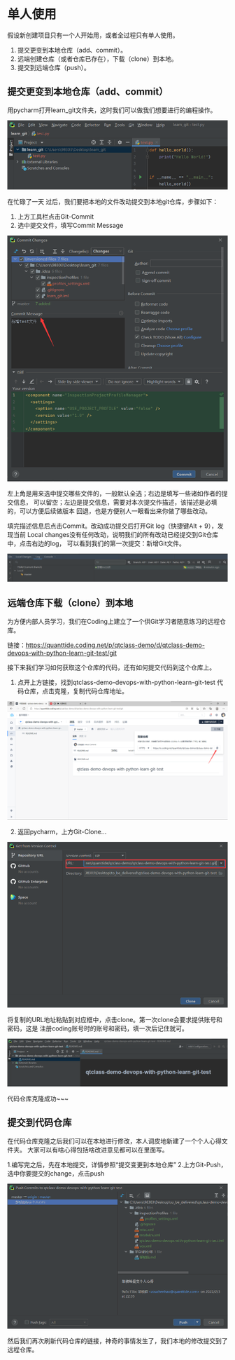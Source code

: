 # 单人使用

假设新创建项目只有一个人开始用，或者全过程只有单人使用。
1. 提交更变到本地仓库（add、commit）。
2. 远端创建仓库（或者仓库已存在），下载（clone）到本地。
3. 提交到远端仓库（push）。

## 提交更变到本地仓库（add、commit）

用pycharm打开learn_git文件夹，这时我们可以做我们想要进行的编程操作。

![](image_personal/image3.png)

在忙碌了一天 过后，我们要把本地的文件改动提交到本地git仓库，步骤如下：

1. 上方工具栏点击Git-Commit
2. 选中提交文件，填写Commit Message

![](image_personal/image4.png)

左上角是用来选中提交哪些文件的，一般默认全选；右边是填写一些诸如作者的提交信息，
可以留空；左边是提交信息，需要对本次提交作描述，该描述是必填的，可以方便后续做版本
回退，也是方便别人一眼看出来你做了哪些改动。

填完描述信息后点击Commit。改动成功提交后打开Git log（快捷键Alt + 9），发现当前
Local changes没有任何改动，说明我们的所有改动已经提交到Git仓库中，点击右边的log，
可以看到我们的第一次提交：新增Git文件。

![](image_personal/image5.png)

## 远端仓库下载（clone）到本地
为方便内部人员学习，我们在Coding上建立了一个供Git学习者随意练习的远程仓库。

链接：https://quanttide.coding.net/p/qtclass-demo/d/qtclass-demo-devops-with-python-learn-git-test/git

接下来我们学习如何获取这个仓库的代码，还有如何提交代码到这个仓库上。

1. 点开上方链接，找到qtclass-demo-devops-with-python-learn-git-test
代码仓库，点击克隆，复制代码仓库地址。

![](image_personal/image6.png)

2. 返回pycharm，上方Git-Clone...

![](image_personal/image7.png)

将复制的URL地址粘贴到对应框中，点击clone。第一次clone会要求提供账号和密码，这是
注册coding账号时的账号和密码，填一次后记住就可。

![](image_personal/image8.png)

代码仓库克隆成功~~~

## 提交到代码仓库
在代码仓库克隆之后我们可以在本地进行修改，本人调皮地新建了一个个人心得文件夹。
大家可以有啥心得包括啥改进意见都可以在里面写。

1.编写完之后，先在本地提交，详情参照“提交变更到本地仓库”
2.上方Git-Push，选中你要提交的change，点击push

![](image_personal/image9.png)

然后我们再次刷新代码仓库的链接，神奇的事情发生了，我们本地的修改提交到了远程仓库。